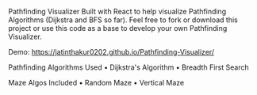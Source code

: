Pathfinding Visualizer
Built with React to help visualize Pathfinding Algorithms (Dijkstra and BFS so far). Feel free to fork or download this project or use this code as a base to develop your own Pathfinding Visualizer.

Demo: https://jatinthakur0202.github.io/Pathfinding-Visualizer/

Pathfinding Algorithms Used
• Dijkstra's Algorithm • Breadth First Search

Maze Algos Included
• Random Maze • Vertical Maze
